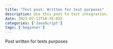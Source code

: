 ```yaml
---
title: "Test post: Written for test purposes"
description: Use this post to test integration.
date: 2023-07-12T18:35:03Z
categories: ['JavaScript']
tags: ['beginner']
---
```

Post written for tests purposes